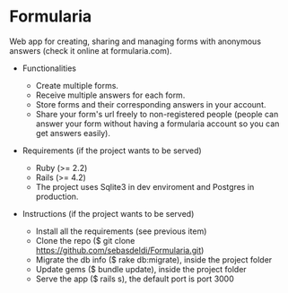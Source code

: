 # Formularia
Web app for creating, sharing and managing forms with anonymous answers (check it online at formularia.com).


* Functionalities
	* Create multiple forms.
	* Receive multiple answers for each form.
	* Store forms and their corresponding answers in your account.
	* Share your form's url freely to non-registered people (people can answer your form without having a formularia account so you can get answers easily).

* Requirements (if the project wants to be served)
	* Ruby (>= 2.2)
	* Rails (>= 4.2)
	* The project uses Sqlite3 in dev enviroment and Postgres in production.

* Instructions (if the project wants to be served)
	* Install all the requirements (see previous item)
	* Clone the repo ($ git clone https://github.com/sebasdeldi/Formularia.git)
	* Migrate the db info ($ rake db:migrate), inside the project folder
	* Update gems ($ bundle update), inside the project folder
	* Serve the app ($ rails s), the default port is port 3000
